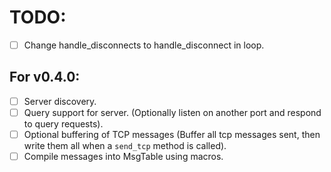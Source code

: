 # TODO:
- [ ] Change handle_disconnects to handle_disconnect in loop.

## For v0.4.0:
- [ ] Server discovery.
- [ ] Query support for server. (Optionally listen on another port and respond to query requests).
- [ ] Optional buffering of TCP messages (Buffer all tcp messages sent, then write them all when a `send_tcp` method is called).
- [ ] Compile messages into MsgTable using macros.
